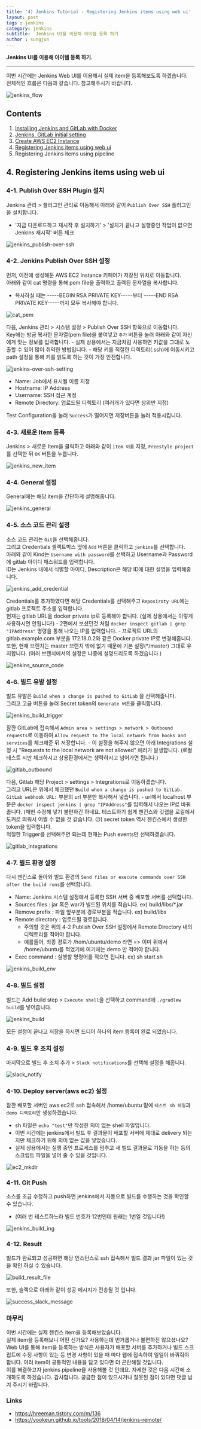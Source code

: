 ```yaml
---
title: '4) Jenkins Tutorial - Registering Jenkins items using web ui'  
layout: post  
tags : jenkins
category: jenkins
subtitle:  Jenkins UI를 이용해 아이템 등록 하기
author : sungjun
---
```


**Jenkins UI를 이용해 아이템 등록 하기.** 

---

이번 시간에는 Jenkins Web UI를 이용해서 실제 item을 등록해보도록 하겠습니다.   
전체적인 흐름은 다음과 같습니다. 참고해주시기 바랍니다.

![jenkins_flow](/assets/images/usingimages/jenkins_tutorial/jenkins_flow.png)


## Contents

1. [Installing Jenkins and GitLab with Docker](https://gwonsungjun.github.io/articles/2019-04/jenkins_tutorial_1)
2. [Jenkins, GitLab initial setting](https://gwonsungjun.github.io/articles/2019-04/jenkins_tutorial_2)
3. [Create AWS EC2 Instance](https://gwonsungjun.github.io/articles/2019-04/jenkins_tutorial_3)
4. [Registering Jenkins items using web ui]((https://gwonsungjun.github.io/articles/2019-04/jenkins_tutorial_4))
5. Registering Jenkins items using pipeline

## 4. Registering Jenkins items using web ui

### 4-1. Publish Over SSH Plugin 설치

Jenkins 관리 > 플러그인 관리로 이동해서 아래와 같이 `Publish Over SSH` 플러그인을 설치합니다.
- '지금 다운로드하고 재시작 후 설치하기' > '설치가 끝나고 실행중인 작업이 없으면 Jenkins 재시작' 버튼 체크

![jenkins_publish-over-ssh](/assets/images/usingimages/jenkins_tutorial/jenkins_publish-over-ssh.png)

### 4-2. Jenkins Publish Over SSH 설정

먼저, 이전에 생성해둔 AWS EC2 Instance 키페어가 저장된 위치로 이동합니다.       
아래와 같이 cat 명령을 통해 pem file을 출력하고 출력된 문자열을 복사합니다.
- 복사하실 때는 -----BEGIN RSA PRIVATE KEY-----부터 -----END RSA PRIVATE KEY-----까지 모두 복사해야 합니다. 

![cat_pem](/assets/images/usingimages/jenkins_tutorial/cat_pem.png)

다음, Jenkins 관리 > 시스템 설정 > Publish Over SSH 항목으로 이동합니다.     
Key에는 방금 복사한 문자열(pem file)을 붙여넣고 `추가` 버튼을 눌러 아래와 같이 자신에게 맞는 정보를 입력합니다.
    - 실제 상용에서는 지금처럼 사용하면 키값을 그대로 노출할 수 있어 많이 취약한 방법입니다.
    - 해당 키를 적절한 디렉토리(.ssh)에 이동시키고 path 설정을 통해 키를 읽도록 하는 것이 가장 안전합니다.

![jenkins-over-ssh-setting](/assets/images/usingimages/jenkins_tutorial/jenkins-over-ssh-setting.png)

- Name: Job에서 표시될 이름 지정
- Hostname: IP Address
- Username: SSH 접근 계정
- Remote Directory: 업로드될 디렉토리 (여러개가 있다면 상위만 지정)

Test Configuration을 눌러 `Success`가 떨어지면 저장버튼을 눌러 적용시킵니다.

### 4-3. 새로운 Item 등록

Jenkins > 새로운 Item을 클릭하고 아래와 같이 `item 이름` 지정, `Freestyle project`를 선택한 뒤 `OK` 버튼을 누릅니다.

![jenkins_new_item](/assets/images/usingimages/jenkins_tutorial/jenkins_new_item.png)

### 4-4. General 설정
 
General에는 해당 item을 간단하게 설명해줍니다.

![jenkins_general](/assets/images/usingimages/jenkins_tutorial/jenkins_general.png)

### 4-5. 소스 코드 관리 설정

소스 코드 관리는 `Git`을 선택해줍니다.      
그리고 Credentials 셀렉트박스 옆에 `Add` 버튼을 클릭하고 `jenkins`를 선택합니다.      
아래와 같이 Kind는 `Username with password`를 선택하고 Username과 Password에 gitlab 아이디 패스워드를 입력합니다.      
ID는 Jenkins 내에서 식별할 아이디, Description은 해당 ID에 대한 설명을 입력해줍니다.

![jenkins_add_credential](/assets/images/usingimages/jenkins_tutorial/jenkins_add_credential.png)

Credentials를 추가하였다면 해당 Credentials를 선택해주고 `Reposiroty URL`에는 gitlab 프로젝트 주소를 입력합니다.   
현재는 gitlab URL을 docker private ip로 등록해야 합니다. (실제 상용에서는 이렇게 사용하시면 안됩니다!)
    - 2편에서 보셨던것 처럼 `docker inspect gitlab | grep "IPAddress"` 명령을 통해 나오는 IP를 입력합니다.
    - 프로젝트 URL의 gitlab.example.com 부분을 172.18.0.2와 같은 Docker private IP로 변경해줍니다.
또한, 현재 브랜치는 master 브랜치 밖에 없기 때문에 기본 설정(*/master) 그대로 유지합니다. (여러 브랜치에서의 설정은 나중에 설명드리도록 하겠습니다.)

![jenkins_source_code](/assets/images/usingimages/jenkins_tutorial/jenkins_source_code.png)

### 4-6. 빌드 유발 설정

빌드 유발은 `Build when a change is pushed to GitLab` 을 선택해줍니다.      
그리고 고급 버튼을 눌러 Secret token의 `Generate 버튼`을 클릭합니다.

![jenkins_build_trigger](/assets/images/usingimages/jenkins_tutorial/jenkins_build_trigger.png)

잠깐 GitLab에 접속해서 `Admin area > settings > network > Outbound requests`로 이동하여 `Allow request to the local network from hooks and services`를 체크해준 뒤 저장합니다.
    - 이 설정을 해주지 않으면 아래 Integrations 설정 시 "Requests to the local network are not allowed" 에러가 발생합니다. (로컬 테스트 시만 체크하시고 상용환경에서는 생략하시고 넘어가면 됩니다.)

![gitlab_outbound](/assets/images/usingimages/jenkins_tutorial/gitlab_outbound.png)

다음, Gitlab 해당 Project > settings > Integrations로 이동하겠습니다.   
그리고 URL은 위에서 체크했던 `Build when a change is pushed to GitLab. GitLab webhook URL:` 부분의 url 부분만 복사해서 넣습니다.
    - url에서 localhost 부분은 `docker inspect jenkins | grep "IPAddress"`를 입력해서 나오는 IP로 바꿔줍니다. (매번 수정해 넣기 불편하긴 하네요. 테스트하기 쉽게 젠킨스와 깃랩을 로컬에서 도커로 띄워서 어쩔 수 없을 것 같습니다. 😥)
secret token 역시 젠킨스에서 생성한 token을 입력합니다.    
적절한 Trigger를 선택해주면 되는데 현재는 Push events만 선택하겠습니다.

![gitlab_integrations](/assets/images/usingimages/jenkins_tutorial/gitlab_integrations.png)

### 4-7. 빌드 환경 설정

다시 젠킨스로 돌아와 빌드 환경의 `Send files or execute commands over SSH after the build runs`를 선택합니다.

- Name: Jenkins 시스템 설정에서 등록한 SSH 서버 중 배포할 서버를 선택합니다.
- Sources files	: jar 혹은 war가 빌드된 위치를 적습니다. ex) build/libs/*.jar
- Remove prefix	: 파일 앞부분에 경로부분을 적습니다. ex) build/libs
- Remote directory : 업로드될 경로입니다. 
    - 주의할 것은 위의 4-2 Publish Over SSH 설정에서 Remote Directory 내의 디렉토리를 적어야 합니다.
    - 예를들어, 최종 경로가 /hom/ubuntu/demo 라면 => 이미 위에서 /home/ubuntu를 적었기에 여기에는 demo 만 적어야 합니다.
- Exec command : 실행할 명령어를 적으면 됩니다. ex) sh start.sh

![jenkins_build_env](/assets/images/usingimages/jenkins_tutorial/jenkins_build_env.png)

### 4-8. 빌드 설정

빌드는 Add build step > `Execute shell`을 선택하고 command에 `./gradlew build`를 넣어줍니다.

![jenkins_build](/assets/images/usingimages/jenkins_tutorial/jenkins_build.png)

모든 설정이 끝나고 저장을 하시면 드디어 하나의 item 등록이 완료 되었습니다.

### 4-9. 빌드 후 조치 설정

마지막으로 빌드 후 조치 추가 > `Slack notifications`를 선택해 설정을 해줍니다.

![slack_notify](/assets/images/usingimages/jenkins_tutorial/slack_notify.png)

### 4-10. Deploy server(aws ec2) 설정

잠깐 배포할 서버인 aws ec2로 ssh 접속해서 /home/ubuntu 밑에 `테스트 sh 파일`과 `demo 디렉토리`만 생성하겠습니다.
- sh 파일은 `echo "test"`만 작성한 의미 없는 shell 파일입니다.
- 이번 시간에는 jenkins에서 빌드 후 결과물이 배포할 서버에 제대로 delivery 되는지만 체크하기 위해 의미 없는 값을 넣었습니다.
- 실제 상용에서는 실행 중인 프로세스를 멈추고 새 빌드 결과물로 기동을 하는 등의 스크립트 파일을 넣어 줄 수 있을 것입니다.

![ec2_mkdir](/assets/images/usingimages/jenkins_tutorial/ec2_mkdir.png)

### 4-11. Git Push

소스를 조금 수정하고 push하면 jenkins에서 자동으로 빌드를 수행하는 것을 확인할 수 있습니다.
- (여러 번 테스트하느라 빌드 번호가 12번인데 원래는 1번일 것입니다!)

![jenkins_build_ing](/assets/images/usingimages/jenkins_tutorial/jenkins_build_ing.png)

### 4-12. Result

빌드가 완료되고 성공하면 해당 인스턴스로 ssh 접속해서 빌드 결과 jar 파일이 있는 것을 확인 하실 수 있습니다.   

![build_result_file](/assets/images/usingimages/jenkins_tutorial/build_result_file.png)

또한, 슬랙으로 아래와 같이 성공 메시지가 전송될 것 입니다.

![success_slack_message](/assets/images/usingimages/jenkins_tutorial/success_slack_message.png) 

### 마무리

이번 시간에는 실제 젠킨스 item을 등록해보았습니다.   
실제 item을 등록해보니 어떤 신가요? 사용하는데 번거롭거나 불편하진 않으셨나요?               
Web UI를 통해 item을 등록하는 방식은 사용자가 배포할 서버를 추가하거나 빌드 스크립트에 수정 사항이 있는 등 변경 사항이 있을 때 마다 웹에 접속하여 일일이 바꿔줘야 합니다. 여러 item이 공통적인 내용을 담고 있다면 더 곤란해질 것입니다.   
이를 해결하고자 jenkins pipeline을 사용해볼 것 인데요. 자세한 것은 다음 시간에 소개하도록 하겠습니다.
감사합니다. 궁금한 점이 있으시거나 잘못된 점이 있다면 댓글 남겨 주시기 바랍니다. 

### Links
- <https://hreeman.tistory.com/m/136>
- <https://yookeun.github.io/tools/2018/04/14/jenkins-remote/>






